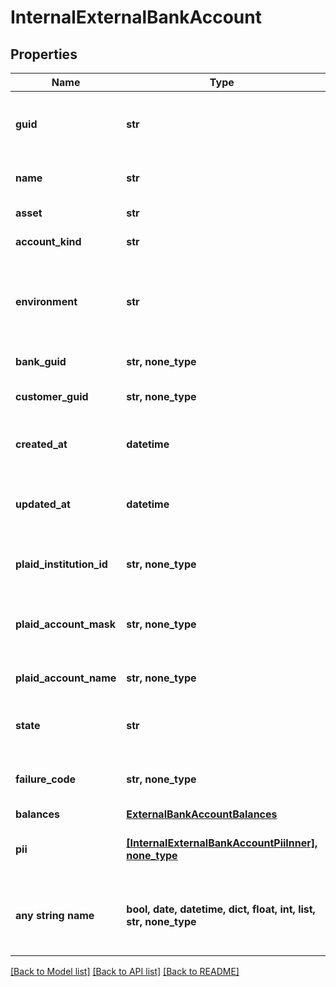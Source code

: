 # InternalExternalBankAccount


## Properties
Name | Type | Description | Notes
------------ | ------------- | ------------- | -------------
**guid** | **str** | Auto-generated unique identifier for the account. | [optional] 
**name** | **str** | The name of the account. | [optional] 
**asset** | **str** | The asset code. | [optional] 
**account_kind** | **str** | The type of account. | [optional] 
**environment** | **str** | The environment that the external bank account is operating in. | [optional] 
**bank_guid** | **str, none_type** | The bank identifier. | [optional] 
**customer_guid** | **str, none_type** | The customer identifier. | [optional] 
**created_at** | **datetime** | ISO8601 datetime the record was created at. | [optional] 
**updated_at** | **datetime** | ISO8601 datetime the record was last updated at. | [optional] 
**plaid_institution_id** | **str, none_type** | The Plaid institution ID for the account. | [optional] 
**plaid_account_mask** | **str, none_type** | The account number mask for the account. | [optional] 
**plaid_account_name** | **str, none_type** | The name for the account. | [optional] 
**state** | **str** | The state of the external bank account. | [optional] 
**failure_code** | **str, none_type** | The failure code for failed transfers. | [optional] 
**balances** | [**ExternalBankAccountBalances**](ExternalBankAccountBalances.md) |  | [optional] 
**pii** | [**[InternalExternalBankAccountPiiInner], none_type**](InternalExternalBankAccountPiiInner.md) | The account holder information. | [optional] 
**any string name** | **bool, date, datetime, dict, float, int, list, str, none_type** | any string name can be used but the value must be the correct type | [optional]

[[Back to Model list]](../README.md#documentation-for-models) [[Back to API list]](../README.md#documentation-for-api-endpoints) [[Back to README]](../README.md)


